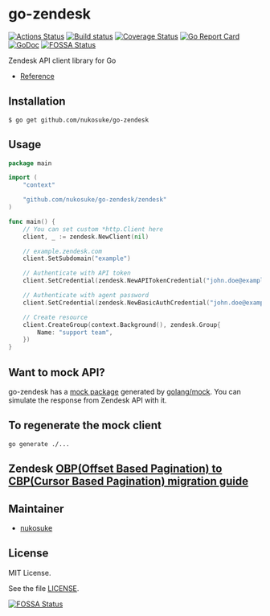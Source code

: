 # go-zendesk

[![Actions Status](https://github.com/nukosuke/go-zendesk/workflows/CI/badge.svg)](https://github.com/nukosuke/go-zendesk/actions)
[![Build status](https://ci.appveyor.com/api/projects/status/ce4p1mswjkdftv6o/branch/master?svg=true)](https://ci.appveyor.com/project/nukosuke/go-zendesk/branch/master)
[![Coverage Status](https://coveralls.io/repos/github/nukosuke/go-zendesk/badge.svg?branch=master)](https://coveralls.io/github/nukosuke/go-zendesk?branch=master)
[![Go Report Card](https://goreportcard.com/badge/github.com/nukosuke/go-zendesk)](https://goreportcard.com/report/github.com/nukosuke/go-zendesk)
[![GoDoc](https://godoc.org/github.com/zenform/go-zendesk?status.svg)](https://pkg.go.dev/github.com/nukosuke/go-zendesk/zendesk)
[![FOSSA Status](https://app.fossa.io/api/projects/git%2Bgithub.com%2Fnukosuke%2Fgo-zendesk.svg?type=shield)](https://app.fossa.io/projects/git%2Bgithub.com%2Fnukosuke%2Fgo-zendesk?ref=badge_shield)

Zendesk API client library for Go

- [Reference](https://pkg.go.dev/github.com/nukosuke/go-zendesk/zendesk)

## Installation

```shell
$ go get github.com/nukosuke/go-zendesk
```

## Usage

```go
package main

import (
    "context"

    "github.com/nukosuke/go-zendesk/zendesk"
)

func main() {
    // You can set custom *http.Client here
    client, _ := zendesk.NewClient(nil)

    // example.zendesk.com
    client.SetSubdomain("example")

    // Authenticate with API token
    client.SetCredential(zendesk.NewAPITokenCredential("john.doe@example.com", "apitoken"))

    // Authenticate with agent password
    client.SetCredential(zendesk.NewBasicAuthCredential("john.doe@example.com", "password"))

    // Create resource
    client.CreateGroup(context.Background(), zendesk.Group{
        Name: "support team",
    })
}
```

## Want to mock API?

go-zendesk has a [mock package](https://pkg.go.dev/github.com/nukosuke/go-zendesk/zendesk/mock) generated by [golang/mock](https://github.com/golang/mock).
You can simulate the response from Zendesk API with it.

## To regenerate the mock client

`go generate ./...`

## Zendesk [OBP(Offset Based Pagination) to CBP(Cursor Based Pagination) migration guide](CBPMigration.md)

## Maintainer

- [nukosuke](https://github.com/nukosuke)

## License

MIT License.

See the file [LICENSE](./LICENSE).

[![FOSSA Status](https://app.fossa.io/api/projects/git%2Bgithub.com%2Fnukosuke%2Fgo-zendesk.svg?type=large)](https://app.fossa.io/projects/git%2Bgithub.com%2Fnukosuke%2Fgo-zendesk?ref=badge_large)
